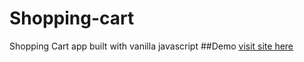 # Shopping-cart
Shopping Cart app built with vanilla javascript 
##Demo
[visit site here](https://nedrakrifa.github.io/Shopping-cart/)
